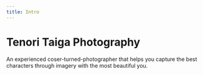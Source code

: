```yaml
---
title: Intro
---
```

# Tenori Taiga Photography

An experienced coser-turned-photographer that helps you capture the best characters through imagery with the most beautiful you.